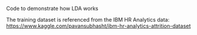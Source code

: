 Code to demonstrate how LDA works

The training dataset is referenced from the IBM HR Analytics data:
https://www.kaggle.com/pavansubhasht/ibm-hr-analytics-attrition-dataset
